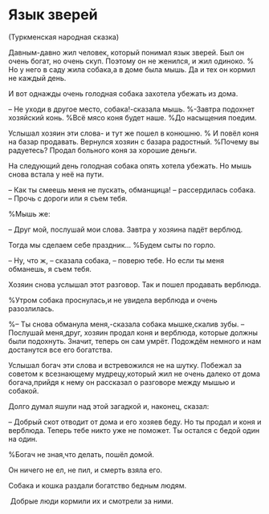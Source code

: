 # Язык зверей
(Туркменская народная сказка)

Давным-давно жил человек, который понимал язык зверей.
Был он очень богат, но очень скуп.
Поэтому он не женился, и жил одиноко.
% Но у него в саду жила собака,а в доме была мышь.
Да и тех он кормил не каждый день.

И вот однажды очень голодная собака захотела убежать из дома. 

– Не уходи в другое место, собака!-сказала мышь.
%-Завтра подохнет хозяйский конь.
%Всё мясо коня будет наше.
%До насыщения поедим.

Услышал хозяин эти слова- и тут же пошел в конюшню.
% И повёл коня на базар продавать.
Вернулся хозяин с базара радостный.
%Почему вы радуетесь?
Продал больного коня за хорошие деньги.

На следующий день голодная собака опять хотела убежать.
Но мышь снова встала у неё на пути.

– Как ты смеешь меня не пускать, обманщица! – рассердилась собака.  
– Прочь с дороги или я съем тебя.

%Мышь же:

– Друг мой, послушай мои слова.
Завтра у хозяина падёт верблюд.

Тогда мы сделаем себе праздник...
%Будем сыты по горло.

– Ну, что ж, – сказала собака, – поверю тебе.
Но если ты меня обманешь, я съем тебя.

Хозяин снова услышал этот разговор.
Так и пошел продавать верблюда.

%Утром собака проснулась,и не увидела верблюда и очень разозлилась.

%– Ты снова обманула меня,-сказала собака мышке,скалив зубы.
– Послушай меня,друг, хозяин продал коня и верблюда, которые должны были подохнуть.
Значит, теперь он сам умрёт.
Подождём немного и нам достанутся все его богатства.

Услышал богач эти слова и встревожился не на шутку.
Побежал за советом к всезнающему мудрецу,который жил не очень далеко от дома богача,прийдя к нему он рассказал о разговоре между мышью и собакой.

Долго думал яшули над этой загадкой и, наконец, сказал:

– Добрый скот отводит от дома и его хозяев беду.
Но ты продал и коня и верблюда.
Теперь тебе никто уже не поможет.
Ты остался с бедой один на один.

%Богач не зная,что делать, пошёл домой.

Он ничего не ел, не пил, и смерть взяла его.

Собака и кошка раздали богатство бедным людям.

 Добрые люди кормили их и смотрели за ними.
